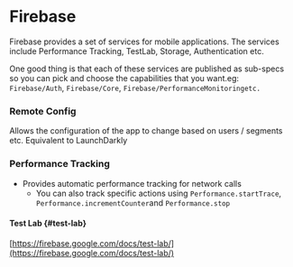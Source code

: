 # Firebase

Firebase provides a set of services for mobile applications. The services include Performance Tracking, TestLab, Storage, Authentication etc.

One good thing is that each of these services are published as sub-specs so you can pick and choose the capabilities that you want.eg: `Firebase/Auth`, `Firebase/Core`, `Firebase/PerformanceMonitoringetc.`

### Remote Config

Allows the configuration of the app to change based on users / segments etc. Equivalent to LaunchDarkly

### Performance Tracking

* Provides automatic performance tracking for network calls
  * You can also track specific actions using `Performance.startTrace`, `Performance.incrementCounter`and `Performance.stop`

#### Test Lab {#test-lab}

[https://firebase.google.com/docs/test-lab/](https://firebase.google.com/docs/test-lab/)

